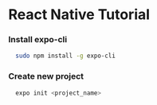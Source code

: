 # React Native Tutorial

### Install expo-cli
```bash
  sudo npm install -g expo-cli
```
### Create new project
```bash
  expo init <project_name>
```

